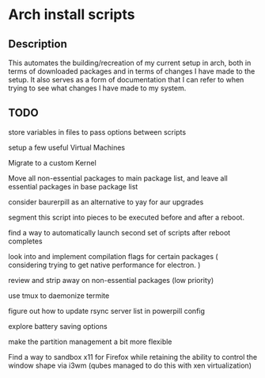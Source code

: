 # Arch install scripts

## Description

This automates the building/recreation of my current setup in arch, both in terms of downloaded packages and in terms of changes I have made to the setup. It also serves as a form of documentation that I can refer to when trying to see what changes I have made to my system.

## TODO

store variables in files to pass options between scripts

setup a few useful Virtual Machines

Migrate to a custom Kernel

Move all non-essential packages to main package list, and leave all essential packages in base package list

consider baurerpill as an alternative to yay for aur upgrades

segment this script into pieces to be executed before and after a reboot. 

find a way to automatically launch second set of scripts after reboot completes

look into and implement compilation flags for certain packages ( considering trying to get native performance for electron. )

review and strip away on non-essential packages (low priority)

use tmux to daemonize termite

figure out how to update rsync server list in powerpill config

explore battery saving options

make the partition management a bit more flexible

Find a way to sandbox x11 for Firefox while retaining the ability to control the window shape via i3wm (qubes managed to do this with xen virtualization)